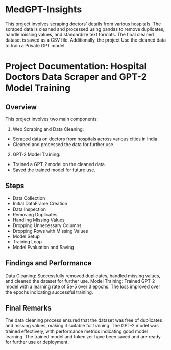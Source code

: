 # MedGPT-Insights
This project involves scraping doctors' details from various hospitals.  The scraped data is cleaned and processed using pandas to remove duplicates, handle missing values, and standardize text formats. The final cleaned dataset is saved as a CSV file. Additionally, the project Use the cleaned data to train a Private GPT model.

# Project Documentation: Hospital Doctors Data Scraper and GPT-2 Model Training

## Overview

This project involves two main components:

1. Web Scraping and Data Cleaning:
- Scraped data on doctors from hospitals across various cities in India.
- Cleaned and processed the data for further use.

2. GPT-2 Model Training:
- Trained a GPT-2 model on the cleaned data.
- Saved the trained model for future use.

## Steps
- Data Collection
- Initial DataFrame Creation
- Data Inspection
- Removing Duplicates
- Handling Missing Values
- Dropping Unnecessary Columns
- Dropping Rows with Missing Values
- Model Setup
- Training Loop
- Model Evaluation and Saving

## Findings and Performance
Data Cleaning: Successfully removed duplicates, handled missing values, and cleaned the dataset for further use.
Model Training: Trained GPT-2 model with a learning rate of 5e-5 over 3 epochs. The loss improved over the epochs indicating successful training.

## Final Remarks
The data cleaning process ensured that the dataset was free of duplicates and missing values, making it suitable for training. The GPT-2 model was trained effectively, with performance metrics indicating good model learning. The trained model and tokenizer have been saved and are ready for further use or deployment.
